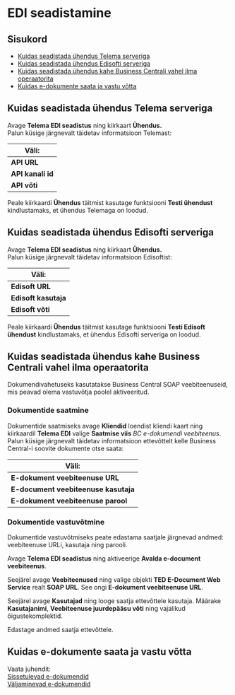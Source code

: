 ---
---
# EDI seadistamine

## Sisukord
 - [Kuidas seadistada ühendus Telema serveriga](#kuidas-seadistada-ühendus-telema-serveriga)
 - [Kuidas seadistada ühendus Edisofti serveriga](#kuidas-seadistada-ühendus-edisofti-serveriga)
 - [Kuidas seadistada ühendus kahe Business Centrali vahel ilma operaatorita](#kuidas-seadistada-ühendus-kahe-Business-Centrali-vahel-ilma-operaatorita)
 - [Kuidas e-dokumente saata ja vastu võtta](#kuidas-e-dokumente-saata-ja-vastu-võtta)
 
## Kuidas seadistada ühendus Telema serveriga
Avage **Telema EDI seadistus** ning kiirkaart  **Ühendus.**  
Palun küsige järgnevalt täidetav informatsioon Telemast:

| Väli: |
| - |
| **API URL** |
| **API kanali id** |
| **API võti** |

Peale kiirkaardi **Ühendus**  täitmist kasutage funktsiooni **Testi ühendust** kindlustamaks, et ühendus Telemaga on loodud.

## Kuidas seadistada ühendus Edisofti serveriga
Avage **Telema EDI seadistus** ning kiirkaart  **Ühendus.**  
Palun küsige järgnevalt täidetav informatsioon Edisoftist:

| Väli: |
| - |
| **Edisoft URL** |
| **Edisoft kasutaja** |
| **Edisoft võti** |

Peale kiirkaardi **Ühendus**  täitmist kasutage funktsiooni **Testi Edisoft ühendust** kindlustamaks, et ühendus Edisofti serveriga on loodud.

## Kuidas seadistada ühendus kahe Business Centrali vahel ilma operaatorita

Dokumendivahetuseks kasutatakse Business Central SOAP veebiteenuseid, mis peavad olema vastuvõtja poolel aktiveeritud.
### Dokumentide saatmine
Dokumentide saatmiseks avage **Kliendid** loendist kliendi kaart ning kiirkaardil **Telema EDI** valige **Saatmise viis** *BC e-dokumendi veebiteenus*. 
Palun küsige järgnevalt täidetav informatsioon ettevõttelt kelle Business Central-i soovite dokumente otse saata:

| Väli: |
| - |
| **E-dokument veebiteenuse URL** |
| **E-document veebiteenuse kasutaja** |
| **E-dokument veebiteenuse parool** |

### Dokumentide vastuvõtmine
Dokumentide vastuvõtmiseks peate edastama saatjale järgnevad andmed: veebiteenuse URLi, kasutaja ning parooli.

Avage **Telema EDI seadistus** ning aktiveerige **Avalda e-document veebiteenus**.

Seejärel avage **Veebiteenused** ning valige objekti **TED E-Document Web Service** realt **SOAP URL**. See ongi **E-dokument veebiteenuse URL**.  

Seejärel avage **Kasutajad** ning looge saatja ettevõttele kasutaja. Määrake **Kasutajanimi**, **Veebiteenuse juurdepääsu võti** ning vajalikud õigustekomplektid. 
  
Edastage andmed saatja ettevõttele.


## Kuidas e-dokumente saata ja vastu võtta

Vaata juhendit:  
[Sissetulevad e-dokumendid](inbound-edocuments)  
[Väljaminevad e-dokumendid](outbound-edocuments)
